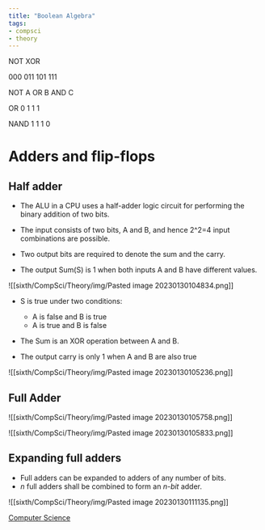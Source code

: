 ```yaml
---
title: "Boolean Algebra"
tags:
- compsci
- theory
---
```


NOT
XOR

000
011
101
111

NOT A OR B AND C

OR
0
1
1
1


NAND
1
1
1
0


# Adders and flip-flops


## Half adder

- The ALU in a CPU uses a half-adder logic circuit for performing the binary addition of two bits.
- The input consists of two bits, A and B, and hence 2^2=4 input combinations are possible.

- Two output bits are required to denote the sum and the carry.
- The output Sum(S) is 1 when both inputs A and B have different values.

![[sixth/CompSci/Theory/img/Pasted image 20230130104834.png]]

- S is true under two conditions:
	- A is false and B is true
	- A is true and B is false
- The Sum is an XOR operation between A and B.

- The output carry is only 1 when A and B are also true

![[sixth/CompSci/Theory/img/Pasted image 20230130105236.png]]

## Full Adder 

![[sixth/CompSci/Theory/img/Pasted image 20230130105758.png]]

![[sixth/CompSci/Theory/img/Pasted image 20230130105833.png]]

## Expanding full adders

- Full adders can be expanded to adders of any number of bits. 
- *n* full adders shall be combined to form an *n-bit* adder.

![[sixth/CompSci/Theory/img/Pasted image 20230130111135.png]]



[Computer Science](/ComputerScience)